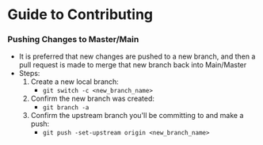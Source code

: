 # Guide to Contributing

### Pushing Changes to Master/Main
- It is preferred that new changes are pushed to a new branch, and then a pull request is made to merge that new branch back into Main/Master
- Steps:
	1. Create a new local branch:
		* `git switch -c <new_branch_name>`
	2. Confirm the new branch was created:
		* `git branch -a`
	3. Confirm the upstream branch you'll be committing to and make a push:
		* `git push -set-upstream origin <new_branch_name>`
